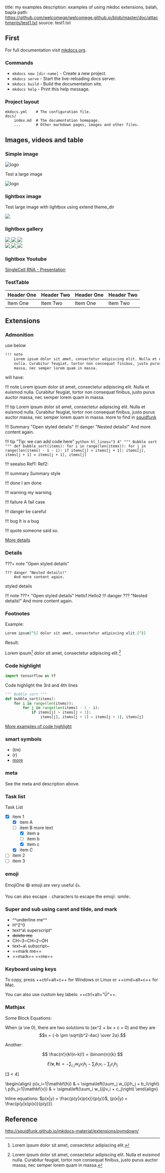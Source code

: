 title: my examples
description: examples of using mkdoc extensions, balah, bapla
path: https://github.com/welcomege/welcomege.github.io/blob/master/doc/attachments/test1.txt
source: test1.txt

## First

For full documentation visit [mkdocs.org](http://mkdocs.org).

### Commands

* `mkdocs new [dir-name]` - Create a new project.
* `mkdocs serve` - Start the live-reloading docs server.
* `mkdocs build` - Build the documentation site.
* `mkdocs help` - Print this help message.

### Project layout

    mkdocs.yml    # The configuration file.
    docs/
        index.md  # The documentation homepage.
        ...       # Other markdown pages, images and other files.

## Images, videos and table

### Simple image
![logo](images/logo.png)

Test a large image

![logo](images/test1.png)

### lightbox image
Test large image with lightbox using extend theme_dir

<a href="https://unsplash.it/1200/768.jpg?image=250" data-toggle="lightbox" data-title="A random title" data-footer="A custom footer text">
    <img src="https://unsplash.it/300.jpg?image=250" class="img-fluid">
</a>

### lightbox gallery

<div class="row">
    <div class="offset-md-2 col-md-8">
        <div class="row">
            <a href="https://unsplash.it/1200/768.jpg?image=251" data-toggle="lightbox" data-gallery="example-gallery" class="col-sm-4">
                <img src="https://unsplash.it/600.jpg?image=251" class="img-fluid">
            </a>
            <a href="https://unsplash.it/1200/768.jpg?image=252" data-toggle="lightbox" data-gallery="example-gallery" class="col-sm-4">
                <img src="https://unsplash.it/600.jpg?image=252" class="img-fluid">
            </a>
            <a href="https://unsplash.it/1200/768.jpg?image=253" data-toggle="lightbox" data-gallery="example-gallery" class="col-sm-4">
                <img src="https://unsplash.it/600.jpg?image=253" class="img-fluid">
            </a>
        </div>
        <div class="row">
            <a href="https://unsplash.it/1200/768.jpg?image=254" data-toggle="lightbox" data-gallery="example-gallery" class="col-sm-4">
                <img src="https://unsplash.it/600.jpg?image=254" class="img-fluid">
            </a>
            <a href="https://unsplash.it/1200/768.jpg?image=255" data-toggle="lightbox" data-gallery="example-gallery" class="col-sm-4">
                <img src="https://unsplash.it/600.jpg?image=255" class="img-fluid">
            </a>
            <a href="https://unsplash.it/1200/768.jpg?image=256" data-toggle="lightbox" data-gallery="example-gallery" class="col-sm-4">
                <img src="https://unsplash.it/600.jpg?image=256" class="img-fluid">
            </a>
        </div>
    </div>
</div>

### lightbox Youtube
<p><a href="https://www.youtube.com/watch?v=dQw4w9WgXcQ" data-toggle="lightbox">SingleCell RNA - Presentation</a></p>

### TestTable
| Header One     | Header Two     | Header One     | Header Two     |
| :------------- | :------------- | :------------- | :------------- |
| Item One       | Item Two       | Item One       | Item Two       |

## Extensions
###  Admonition

use below

``` markdown
!!! note
    Lorem ipsum dolor sit amet, consectetur adipiscing elit. Nulla et euismod
    nulla. Curabitur feugiat, tortor non consequat finibus, justo purus auctor
    massa, nec semper lorem quam in massa.
```

will have:

!!! note
    Lorem ipsum dolor sit amet, consectetur adipiscing elit. Nulla et euismod
    nulla. Curabitur feugiat, tortor non consequat finibus, justo purus auctor
    massa, nec semper lorem quam in massa.

!!! tip
    Lorem ipsum dolor sit amet, consectetur adipiscing elit. Nulla et euismod
    nulla. Curabitur feugiat, tortor non consequat finibus, justo purus auctor
    massa, nec semper lorem quam in massa.
    more to find in [squidfunk](http://squidfunk.github.io/mkdocs-material/extensions/admonition/)


!!! Summary "Open styled details"
    !!! danger "Nested details!"
        And more content again.

!!! tip "Tip: we can add code here"
    ``` python hl_lines="3 4"
    """ Bubble sort """
    def bubble_sort(items):
        for i in range(len(items)):
            for j in range(len(items) - 1 - i):
                if items[j] > items[j + 1]:
                    items[j], items[j + 1] = items[j + 1], items[j]
    ```

!!! seealso
    Ref1:
    Ref2:

!!! summary
    Summary style

!!! done
    I am done

!!! warning
    my warning

!!! failure
    A fail case

!!! danger
    be careful

!!! bug
    It is a bug

!!! quote
    someone said so.

[More details](http://squidfunk.github.io/mkdocs-material/extensions/admonition/)

### Details

???+ note "Open styled details"

    ??? danger "Nested details!"
        And more content again.

styled details

!!! note
    ???+ "Open styled details"
        Hello1
        Hello2
    !!! danger
        ??? "Nested details!"
            And more content again.


### Footnotes
Example:

``` markdown
Lorem ipsum[^1] dolor sit amet, consectetur adipiscing elit.[^2]
```

Result:

Lorem ipsum[^1] dolor sit amet, consectetur adipiscing elit.[^2]

[^1]: Lorem ipsum dolor sit amet, consectetur adipiscing elit.
[^2]:
    Lorem ipsum dolor sit amet, consectetur adipiscing elit. Nulla et euismod
    nulla. Curabitur feugiat, tortor non consequat finibus, justo purus auctor
    massa, nec semper lorem quam in massa.

### Code highlight
``` python
import tensorflow as tf
```

Code highlight the 3rd and 4th lines

``` python hl_lines="3 4"
""" Bubble sort """
def bubble_sort(items):
    for i in range(len(items)):
        for j in range(len(items) - 1 - i):
            if items[j] > items[j + 1]:
                items[j], items[j + 1] = items[j + 1], items[j]
```

[More examples of code highlight](https://github.com/squidfunk/mkdocs-material/blob/master/docs/extensions/codehilite.md)

### smart symbols
- (tm)
- (r)
- [more](https://facelessuser.github.io/pymdown-extensions/extensions/smartsymbols/)

### meta
See the meta and description above.

### Task list
Task List

- [X] item 1
    * [X] item A
    * [ ] item B
        more text
        + [x] item a
        + [ ] item b
        + [x] item c
    * [X] item C
- [ ] item 2
- [ ] item 3

### emoji
EmojiOne :smile: emoji are very useful :thumbsup:.

You can also escape `:` characters to escape the emoji: \:smile:.

### Super and sub using caret and tilde, and mark

- ^^underline me^^
- H^2^0
- text^a\ superscript^
- ~~delete me~~
- CH~3~CH~2~OH
- text~a\ subscript~
- ==mark me==
- ==mark== ==me==

### Keyboard using keys

To copy, press ++ctrl+alt+c++ for Windows or Linux or ++cmd+alt+c++ for Mac.

You can also use custom key labels: ++ctrl+alt+"&Uuml;"++.

### Mathjax
Some Block Equations:


When \(a \ne 0\), there are two solutions to \(ax^2 + bx + c = 0\) and they are
$$x = {-b \pm \sqrt{b^2-4ac} \over 2a}.$$

Another:

$$
\frac{n!}{k!(n-k)!} = \binom{n}{k}
$$

$$
E(\mathbf{v}, \mathbf{h}) = -\sum_{i,j}w_{ij}v_i h_j - \sum_i b_i v_i - \sum_j c_j h_j
$$

\[3 < 4\]

\begin{align}
    p(v_i=1|\mathbf{h}) & = \sigma\left(\sum_j w_{ij}h_j + b_i\right) \\
    p(h_j=1|\mathbf{v}) & = \sigma\left(\sum_i w_{ij}v_i + c_j\right)
\end{align}

Inline equations: $p(x|y) = \frac{p(y|x)p(x)}{p(y)}$, \(p(x|y) = \frac{p(y|x)p(x)}{p(y)}\).

## Reference
http://squidfunk.github.io/mkdocs-material/extensions/pymdown/
